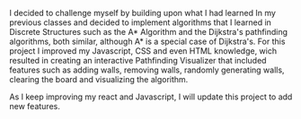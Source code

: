 I decided to challenge myself by building upon what I had learned In my previous classes and decided to implement algorithms that I learned in Discrete Structures such as the A* Algorithm and the Dijkstra's pathfinding algorithms, both similar, although A* is a special case of Dijkstra's. For this project I improved my Javascript, CSS and even HTML knowledge, wich resulted in creating an interactive Pathfinding Visualizer that included features such as adding walls, removing walls, randomly generating walls, clearing the board and visualizing the algorithm.

As I keep improving my react and Javascript, I will update this project to add new features.
